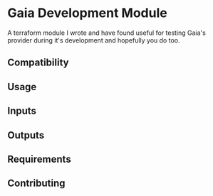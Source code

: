 # Gaia Development Module

A terraform module I wrote and have found useful for testing Gaia's provider during it's development and hopefully you do too.

## Compatibility 

## Usage 

## Inputs

## Outputs

## Requirements

## Contributing